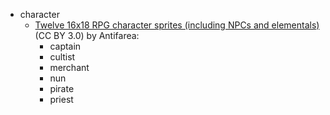 - character
  - [Twelve 16x18 RPG character sprites (including NPCs and elementals)](https://opengameart.org/node/3393) (CC BY 3.0) by Antifarea:
    - captain
    - cultist
    - merchant
    - nun
    - pirate
    - priest

